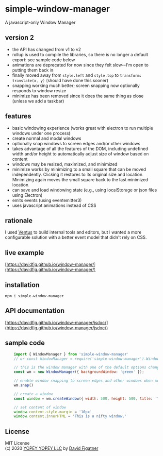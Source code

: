 # simple-window-manager
A javascript-only Window Manager

## version 2
* the API has changed from v1 to v2
* rollup is used to compile the libraries, so there is no longer a default export: see sample code below
* animations are deprecated for now since they felt slow--I'm open to putting them back in
* finally moved away from `style.left` and `style.top` to `transform: translate(x, y)` (should have done this sooner)
* snapping working much better; screen snapping now optionally responds to window resize
* minimize has been removed since it does the same thing as close (unless we add a taskbar)

## features
* basic windowing experience (works great with electron to run multiple windows under one process)
* create normal and modal windows
* optionally snap windows to screen edges and/or other windows
* takes advantage of all the features of the DOM, including undefined width and/or height to automatically adjust size of window based on content
* windows may be resized, maximized, and minimized
* minimize works by minimizing to a small square that can be moved independently. Clicking it restores to its original size and location. Minimizing again moves the small square back to the last minimized location.
* can save and load windowing state (e.g., using localStorage or json files using Electron)
* emits events (using eventemitter3)
* uses javascript animations instead of CSS

## rationale

I used [Ventus](https://github.com/rlamana/Ventus) to build internal tools and editors, but I wanted a more configurable solution with a better event model that didn't rely on CSS.

## live example
[https://davidfig.github.io/window-manager/](https://davidfig.github.io/window-manager/)

## installation

    npm i simple-window-manager

## API documentation
[https://davidfig.github.io/window-manager/jsdoc/](https://davidfig.github.io/window-manager/jsdoc/)

## sample code
```js
    import { WindowManager } from 'simple-window-manager'
    // or const WindowManager = require('simple-window-manager').WindowManager

    // this is the window manager with one of the default options changed
    const wm = new WindowManager({ backgroundWindow: 'green' });

    // enable window snapping to screen edges and other windows when moving
    wm.snap()

    // create a window    
    const window = wm.createWindow({ width: 500, height: 500, title: 'Test Window' })

    // set content of window
    window.content.style.margin = '10px'
    window.content.innerHTML = 'This is a nifty window.'
```

## License  
MIT License  
(c) 2020 [YOPEY YOPEY LLC](https://yopeyopey.com/) by [David Figatner](david@yopeyopey.com)
